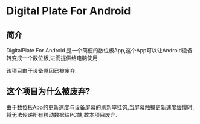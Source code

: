 # Digital Plate For Android #

## 简介 ##
DigitalPlate For Android 是一个简便的数位板App,这个App可以让Android设备转变成一个数位板,进而提供给电脑使用<br/>

该项目由于设备原因已被废弃.
## 这个项目为什么被废弃? ##
由于数位板App的更新速度与设备屏幕的刷新率挂钩,当屏幕触摸更新速度缓慢时,将无法传递所有移动数据给PC端,故本项目废弃.
